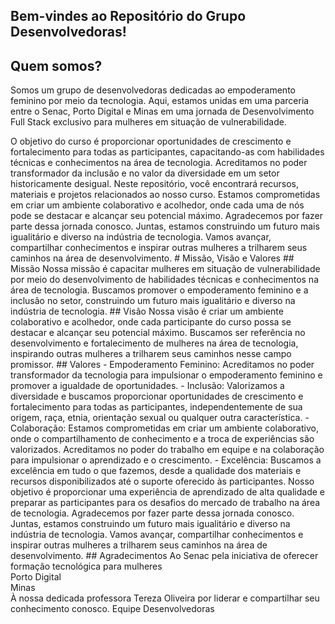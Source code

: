 ## Bem-vindes ao Repositório do Grupo Desenvolvedoras!

## Quem somos?
Somos um grupo de desenvolvedoras dedicadas ao empoderamento feminino por meio da tecnologia. Aqui, estamos unidas em uma parceria entre o Senac, Porto Digital e Minas em uma jornada de Desenvolvimento Full Stack exclusivo para mulheres em situação de vulnerabilidade.<br>

<!--:rocket:  Nossa nave é pilotada pela maravilhosa [Tereza Oliveira](https://www.linkedin.com/in/tereza-oliveira/). Pernambucana, olindence, mulher negra e periférica que nos inspira com sua trajetória de superação e conquistas. Possui uma ampla trajetória como desenvolvedora de software, administradora de empresas, professora e educadora social. Em 2020, Tereza iniciou sua transição de carreira para o campo tecnológico, trazendo consigo sua paixão pelo ensino e seu conhecimento prático. Além disso, é idealizadora, criadora e coordenadora do projeto [Café Tech](https://www.instagram.com/cafetech90/), uma comunidade de mentoria em grupo para pessoas em transição de carreira para áreas tecnológicas diversas com intuito de impulsionar pessoas para o mercado de trabalho. Sua jornada inspiradora é um exemplo para todas nós, mostrando que é possível realizar mudanças significativas e seguir nossos sonhos.

Equipe Desenvolvedoras
| ----------------------------------------------------------------------- | ------------------ |
|🚀 Nossa nave é pilotada pela maravilhosa Tereza Oliveira. Pernambucana, |                   |
|olindence, mulher negra e periférica que nos inspira com sua trajetória de  |                   |
|superação e conquistas. Possui uma ampla trajetória como desenvolvedora de |                   |
|software, administradora de empresas, professora e educadora social. Em  |                   |
|2020, Tereza iniciou sua transição de carreira para o campo tecnológico,  |                   |
|trazendo consigo sua paixão pelo ensino e seu conhecimento prático. Além  |                   |
|comunidade de mentoria em grupo para pessoas em transição de carreira para |                   |
|áreas tecnológicas diversas com intuito de impulsionar pessoas para o  |                   |
|mercado de trabalho. Sua jornada inspiradora é um exemplo para todas nós,  |                   |
|mostrando que é possível realizar mudanças significativas e seguir nossos  |                   |
|sonhos.                                                                    |                   |

<img src="https://avatars.githubusercontent.com/u/69424172?v=4" height="200" width="200">
--!>

O objetivo do curso é proporcionar oportunidades de crescimento e fortalecimento para todas as participantes, capacitando-as com habilidades técnicas e conhecimentos na área de tecnologia. Acreditamos no poder transformador da inclusão e no valor da diversidade em um setor historicamente desigual.
Neste repositório, você encontrará recursos, materiais e projetos relacionados ao nosso curso. Estamos comprometidas em criar um ambiente colaborativo e acolhedor, onde cada uma de nós pode se destacar e alcançar seu potencial máximo.
Agradecemos por fazer parte dessa jornada conosco. Juntas, estamos construindo um futuro mais igualitário e diverso na indústria de tecnologia. Vamos avançar, compartilhar conhecimentos e inspirar outras mulheres a trilharem seus caminhos na área de desenvolvimento.

# Missão, Visão e Valores

## Missão
Nossa missão é capacitar mulheres em situação de vulnerabilidade por meio do desenvolvimento de habilidades técnicas e conhecimentos na área de tecnologia. Buscamos promover o empoderamento feminino e a inclusão no setor, construindo um futuro mais igualitário e diverso na indústria de tecnologia.

## Visão
Nossa visão é criar um ambiente colaborativo e acolhedor, onde cada participante do curso possa se destacar e alcançar seu potencial máximo. Buscamos ser referência no desenvolvimento e fortalecimento de mulheres na área de tecnologia, inspirando outras mulheres a trilharem seus caminhos nesse campo promissor.

## Valores
- Empoderamento Feminino: Acreditamos no poder transformador da tecnologia para impulsionar o empoderamento feminino e promover a igualdade de oportunidades.
- Inclusão: Valorizamos a diversidade e buscamos proporcionar oportunidades de crescimento e fortalecimento para todas as participantes, independentemente de sua origem, raça, etnia, orientação sexual ou qualquer outra característica.
- Colaboração: Estamos comprometidas em criar um ambiente colaborativo, onde o compartilhamento de conhecimento e a troca de experiências são valorizados. Acreditamos no poder do trabalho em equipe e na colaboração para impulsionar o aprendizado e o crescimento.
- Excelência: Buscamos a excelência em tudo o que fazemos, desde a qualidade dos materiais e recursos disponibilizados até o suporte oferecido às participantes. Nosso objetivo é proporcionar uma experiência de aprendizado de alta qualidade e preparar as participantes para os desafios do mercado de trabalho na área de tecnologia.

Agradecemos por fazer parte dessa jornada conosco. Juntas, estamos construindo um futuro mais igualitário e diverso na indústria de tecnologia. Vamos avançar, compartilhar conhecimentos e inspirar outras mulheres a trilharem seus caminhos na área de desenvolvimento.

## Agradecimentos
Ao Senac pela iniciativa de oferecer formação tecnológica para mulheres<br>
Porto Digital<br>
Minas<br>
À nossa dedicada professora Tereza Oliveira por liderar e compartilhar seu conhecimento conosco.


Equipe Desenvolvedoras
